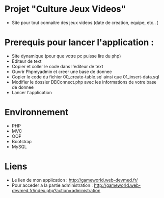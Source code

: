 # Projet "Culture Jeux Videos"

* Site pour tout connaitre des jeux videos (date de creation, equipe, etc.. )



# Prerequis pour lancer l'application :

* Site dynamique (pour que votre pc puisse lire du php)
* Editeur de text
* Copier et coller le code dans l'editeur de text
* Ouvrir Phpmyadmin et creer une base de donnee
* Copier le code du fichier 00_create-table.sql ainsi que 01_insert-data.sql
* Modifier le dossier DBConnect.php avec les informations de votre base de donnee
* Lancer l'application

# Environnement

* PHP 
* MVC
* OOP
* Bootstrap
* MySQL

# Liens 

* Le lien de mon application : http://gameworld.web-devmed.fr/
* Pour acceder a la partie administration : http://gameworld.web-devmed.fr/index.php?action=administration



